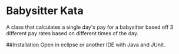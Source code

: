 # Babysitter Kata
A class that calculates a single day's pay for a babysitter based off 3 different pay rates based on different times of the day.

##Installation
Open in eclipse or another IDE with Java and JUnit.
